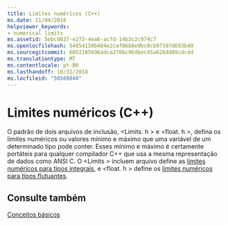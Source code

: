 ```yaml
---
title: Limites numéricos (C++)
ms.date: 11/04/2016
helpviewer_keywords:
- numerical limits
ms.assetid: 5ebc9837-e273-4ea6-ac7d-14b3c2c974c7
ms.openlocfilehash: 54854150b484e2caf66b8e9bc0cb97597d693b49
ms.sourcegitcommit: 6052185696adca270bc9bdbec45a626dd89cdcdd
ms.translationtype: MT
ms.contentlocale: pt-BR
ms.lasthandoff: 10/31/2018
ms.locfileid: "50569840"
---
```

# <a name="numerical-limits-c"></a>Limites numéricos (C++)

O padrão de dois arquivos de inclusão, \<Limits. h > e \<float. h >, defina os limites numéricos ou valores mínimo e máximo que uma variável de um determinado tipo pode conter. Esses mínimo e máximo é certamente portáteis para qualquer compilador C++ que usa a mesma representação de dados como ANSI C. O \<Limits > incluem arquivo define as [limites numéricos para tipos integrais](../cpp/integer-limits.md), e \<float. h > define os [limites numéricos para tipos flutuantes](../cpp/floating-limits.md).

## <a name="see-also"></a>Consulte também

[Conceitos básicos](../cpp/basic-concepts-cpp.md)